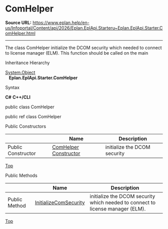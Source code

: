 # ComHelper

**Source URL:** https://www.eplan.help/en-us/Infoportal/Content/api/2026/Eplan.EplApi.Starteru~Eplan.EplApi.Starter.ComHelper.html

---

The class ComHelper initialize the DCOM security which needed to connect to license manager (ELM). This function should be called on the main

Inheritance Hierarchy

[System.Object](#)  
   **Eplan.EplApi.Starter.ComHelper**

Syntax

**C#**
**C++/CLI**


public class ComHelper

public ref class ComHelper

Public Constructors

|  | Name | Description |
| --- | --- | --- |
| Public Constructor | [ComHelper Constructor](Eplan.EplApi.Starteru~Eplan.EplApi.Starter.ComHelper~_ctor.html) | initialize the DCOM security |

[Top](#top)

Public Methods

|  | Name | Description |
| --- | --- | --- |
| Public Method | [InitializeComSecurity](Eplan.EplApi.Starteru~Eplan.EplApi.Starter.ComHelper~InitializeComSecurity.html) | initialize the DCOM security which needed to connect to license manager (ELM). |

[Top](#top)
